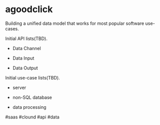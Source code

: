 # agoodclick
Building a unified data model that works for most popular software use-cases. 

Initial API lists(TBD).

* Data Channel 

* Data Input

* Data Output

Initial use-case lists(TBD).

* server

* non-SQL database

* data processing

#saas #clound #api #data
